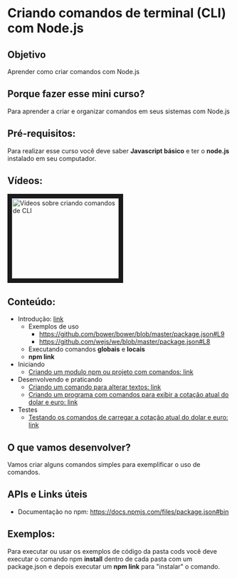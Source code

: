 # Criando comandos de terminal (CLI) com Node.js

## Objetivo

Aprender como criar comandos com Node.js

## Porque fazer esse mini curso?

Para aprender a criar e organizar comandos em seus sistemas com Node.js

## Pré-requisitos:

Para realizar esse curso você deve saber **Javascript básico** e ter o **node.js** instalado em seu computador.

## Vídeos:

<a href="https://www.youtube.com/playlist?list=PLFDImg61IGvRM0q8r13m6zNEgjTOaU4NY" target="_blank"><img src="http://img.youtube.com/vi/EvefRdrYYVI&list=PLFDImg61IGvRM0q8r13m6zNEgjTOaU4NY/0.jpg" 
alt="Vídeos sobre criando comandos de CLI" width="240" height="180" border="10" /></a>

## Conteúdo:

- Introdução: [link](0_preparacao_introducao.md)
  - Exemplos de uso
    - https://github.com/bower/bower/blob/master/package.json#L9
    - https://github.com/wejs/we/blob/master/package.json#L8 
  - Executando comandos **globais** e **locais**
  - **npm link**
- Iniciando
  - [Criando um modulo npm ou projeto com comandos: link](1_iniciando.md)
- Desenvolvendo e praticando
  - [Criando um comando para alterar textos: link](2_1_comando_alterar_texto.md)
  - [Criando um programa com comandos para exibir a cotação atual do dolar e euro: link](2_2_comando_exibir_coracao.md)
- Testes
  - [Testando os comandos de carregar a cotação atual do dolar e euro: link](3_escrevendo_testes_para_meus_comandos.md)

## O que vamos desenvolver?

Vamos criar alguns comandos simples para exemplificar o uso de comandos.

## APIs e Links úteis

- Documentação no npm: https://docs.npmjs.com/files/package.json#bin

## Exemplos:

Para executar ou usar os exemplos de código da pasta cods você deve executar o comando npm **install** dentro de cada pasta com um package.json e depois executar um **npm link** para "instalar" o comando.

